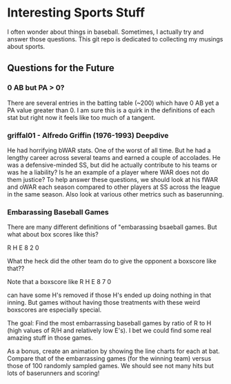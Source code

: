 # Interesting Sports Stuff

I often wonder about things in baseball. Sometimes, I actually try and answer those questions. This git repo is dedicated to collecting my musings about sports.

## Questions for the Future

### 0 AB but PA > 0?
There are several entries in the batting table (~200) which have 0 AB yet a PA value greater than 0. I am sure this is a quirk in the definitions of each stat but right now it feels like too much of a tangent.


### griffal01 - Alfredo Griffin (1976-1993) Deepdive

He had horrifying bWAR stats. One of the worst of all time. But he had a lengthy career across several teams and earned a couple of accolades. He was a defensive-minded SS, but did he actually contribute to his teams or was he a liability? Is he an example of a player where WAR does not do them justice? To help answer these questions, we should look at his fWAR and oWAR each season compared to other players at SS across the league in the same season. Also look at various other metrics such as baserunning.

### Embarassing Baseball Games

There are many different definitions of "embarassing bsaeball games. But what about box scores like this?

R H E
8 2 0

What the heck did the other team do to give the opponent a boxscore like that??

Note that a boxscore like
R H E
8 7 0

can have some H's removed if those H's ended up doing nothing in that inning. But games without having those treatments with these weird boxscores are especially special.

The goal: Find the most embarrassing baseball games by ratio of R to H (high values of R/H and relatively low E's). I bet we could find some real amazing stuff in those games.

As a bonus, create an animation by showing the line charts for each at bat. Compare that of the embarrassing games (for the winning team) versus those of 100 randomly sampled games. We should see not many hits but lots of baserunners and scoring!

